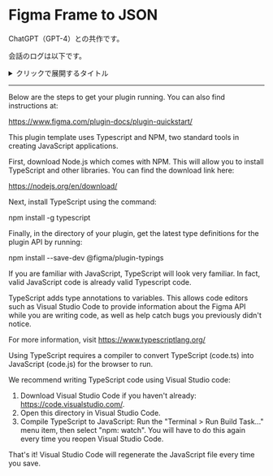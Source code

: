 # Figma Frame to JSON

ChatGPT（GPT-4）との共作です。

会話のログは以下です。

<details>
  <summary>クリックで展開するタイトル</summary>
  ## Figma JSON Exporter

Started on: 2023/3/16 10:11:18

## You

Figma の特定の Frame から Json を出力する node のスクリプトを作ってほしい。 node のプロジェクト作成のところからやり方を説明して。

## ChatGPT

Figma の特定の Frame から JSON を出力するために、Figma Plugin API を使用してカスタムプラグインを作成します。まず、Figma プラグインの開発環境をセットアップし、その後スクリプトを作成します。

1.  Figma のプラグイン開発環境のセットアップ

- Figma アカウントにログインして、右上のアバターアイコンをクリックし、"Plugins"を選択してプラグインページにアクセスします。
- "Create new plugin"をクリックし、"Link existing plugin"を選択します。
- プラグインの名前を入力し、"Choose a manifest.json file"をクリックして、後で作成する manifest.json ファイルを選択します。

2.  プロジェクトフォルダを作成

- ローカルコンピュータでプロジェクトフォルダを作成し、以下の 2 つのファイルを作成します。
  - manifest.json
  - code.ts (TypeScript を使用する場合) または code.js (JavaScript を使用する場合)

3.  manifest.json ファイルの設定

- manifest.json ファイルに以下の内容を記述します。

```json
{
  "api": "1.0.0",
  "name": "JSON Exporter",
  "id": "YOUR_PLUGIN_ID",
  "main": "code.ts",
  "ui": "html/ui.html"
}
```

- "YOUR_PLUGIN_ID"を Figma から取得したプラグイン ID に置き換えます。

4.  JSON 出力スクリプトの作成

- code.ts (または code.js) ファイルに以下の内容を記述します。

```typescript
figma.showUI(__html__, { width: 400, height: 300 });

figma.ui.onmessage = async (msg) => {
  if (msg.type === "export-json") {
    const frameName = msg.frameName;
    const frame = figma.currentPage.findOne(
      (node) => node.type === "FRAME" && node.name === frameName
    );

    if (frame) {
      const json = exportFrameToJson(frame);
      figma.ui.postMessage({ type: "json-exported", json });
    } else {
      figma.ui.postMessage({
        type: "error",
        message: `Frame "${frameName}" not found`,
      });
    }
  }
};

function exportFrameToJson(frame) {
  const result = {
    name: frame.name,
    type: frame.type,
    children: frame.children.map((child) => exportNodeToJson(child)),
  };
  return JSON.stringify(result, null, 2);
}

function exportNodeToJson(node) {
  const result = {
    id: node.id,
    name: node.name,
    type: node.type,
  };

  if ("children" in node) {
    result.children = node.children.map((child) => exportNodeToJson(child));
  }

  return result;
}
```

5.  UI ファイルの作成

- プロジェクトフォルダ内に "html" という名前のフォルダを作成し、その中に "ui.html" という名前のファ

## You

続けて

## ChatGPT

イルを作成します。このファイルでは、プラグインの UI を定義し、メッセージの送受信を処理します。

6.  ui.html ファイルの内容を記述

- ui.html ファイルに以下の内容を記述します。

```html
<!DOCTYPE html>
<html>
  <head>
    <style>
      body {
        font-family: -apple-system, BlinkMacSystemFont, "Segoe UI", Roboto,
          Helvetica, Arial, sans-serif, "Apple Color Emoji", "Segoe UI Emoji",
          "Segoe UI Symbol";
        display: flex;
        flex-direction: column;
        align-items: center;
        justify-content: center;
        gap: 10px;
        margin: 0;
        padding: 16px;
        background-color: rgba(0, 0, 0, 0.1);
      }
      input {
        width: 100%;
      }
      button {
        cursor: pointer;
      }
    </style>
  </head>
  <body>
    <label for="frameName">Frame Name:</label>
    <input type="text" id="frameName" />
    <button id="exportButton">Export JSON</button>
    <pre id="jsonOutput"></pre>
    <script>
      const exportButton = document.getElementById("exportButton");
      const frameNameInput = document.getElementById("frameName");
      const jsonOutput = document.getElementById("jsonOutput");

      exportButton.onclick = () => {
        parent.postMessage(
          {
            pluginMessage: {
              type: "export-json",
              frameName: frameNameInput.value,
            },
          },
          "*"
        );
      };

      window.onmessage = (event) => {
        const msg = event.data.pluginMessage;

        if (msg.type === "json-exported") {
          jsonOutput.textContent = msg.json;
        } else if (msg.type === "error") {
          jsonOutput.textContent = msg.message;
        }
      };
    </script>
  </body>
</html>
```

これで、Figma プラグインが完成しました。Figma のプラグインページで開発環境をセットアップした際に指定した manifest.json ファイルを選択し、プラグインをリンクしてください。

プラグインの使い方:

1.  Figma でプロジェクトを開きます。
2.  メニューバーの "Plugins" から作成した "JSON Exporter" プラグインを実行します。
3.  プラグイン UI にて、JSON を出力したい Frame の名前を入力し、"Export JSON" ボタンをクリックします。
4.  出力された JSON がプラグイン UI 下部に表示されます。

これで、Figma の特定の Frame から JSON を出力するプラグインが完成しました。必要に応じて、このプラグインをカスタマイズして、さらに詳細なデータを JSON に含めることができます。

## You

Figma の特定の Frame から Json を出力する node のスクリプトを作ってほしい。 node のプロジェクト作成のところからやり方を説明して。

## ChatGPT

Figma の特定の Frame から JSON を出力する Node.js のスクリプト

## You

Figma の特定の Frame から Json を出力するカスタムプラグインを作ってほしい

## ChatGPT

Figma の API を使用して、特定の Frame から JSON を出力するカスタムプラグインを作成する方法を説明します。以下のステップに従ってください。

1.  Figma のプラグインを作成する:

Figma アカウントで、メニューバーから「Plugins」>「Manage plugins」>「Create new plugin」を選択します。新しいプラグインに名前と説明を入力し、「Create Plugin」をクリックして作成します。

2.  プラグインコードを編集する:

プラグインが作成されたら、`code.ts`ファイルを開き、以下のコードを貼り付けます。

```typescript
// This plugin will export JSON data from a specific frame in Figma.

figma.showUI(__html__, { width: 400, height: 300 });

figma.ui.onmessage = async (msg) => {
  if (msg.type === "export-frame") {
    const frameName = msg.frameName;

    const frame = figma.currentPage.findOne(
      (node) => node.type === "FRAME" && node.name === frameName
    );

    if (!frame) {
      figma.ui.postMessage({
        type: "error",
        message: `Frame not found with name "${frameName}".`,
      });
      return;
    }

    const jsonData = JSON.stringify(frame, null, 2);

    await figma.clientStorage.setAsync(frameName, jsonData);

    figma.ui.postMessage({
      type: "success",
      message: `JSON data exported for frame "${frameName}".`,
    });
  }
};
```

3.  プラグインの UI を作成する:

プラグインの`ui.html`ファイルを開き、以下のコードを貼り付けます。

```html
<!DOCTYPE html>
<html lang="en">
  <head>
    <meta charset="UTF-8" />
    <meta name="viewport" content="width=device-width, initial-scale=1.0" />
    <title>Figma Frame to JSON Exporter</title>
    <style>
      /* Add your custom styles here */
    </style>
  </head>
  <body>
    <h1>Figma Frame to JSON Exporter</h1>
    <p>Enter the frame name you want to export as JSON:</p>
    <input type="text" id="frameName" />
    <button id="exportButton">Export JSON</button>
    <p id="message"></p>

    <script>
      document.getElementById("exportButton").onclick = () => {
        const frameName = document.getElementById("frameName").value;
        parent.postMessage(
          { pluginMessage: { type: "export-frame", frameName } },
          "*"
        );
      };

      window.onmessage = (event) => {
        const msg = event.data.pluginMessage;
        if (msg.type === "success" || msg.type === "error") {
          document.getElementById("message").innerText = msg.message;
        }
      };
    </script>
  </body>
</html>
```

4.  プラグインをテストする:

Figma でプラグインを実行して、特定の Frame から JSON データを出力する機能をテストできます。プラグインを実行するには、「Plugins」メニューからプラグイン名を選択します。UI が表示されたら、Frame の名前を入力し、「Export JSON」ボタン

## You

最新の UI を加味して Figma のプラグインの作り方の手順をもう一度教えてもらってもいい？

## ChatGPT

もちろんです！最新の Figma UI を考慮して、プラグインの作成手順を以下に示します。

1.  Figma のプラグインを作成する:

Figma アカウントで、右上の「Community」アイコンをクリックし、下部メニューで「Create new」>「Plugin」を選択します。新しいプラグインに名前と説明を入力し、「Create Plugin」をクリックして作成します。

2.  プラグインコードを編集する:

プラグインが作成されたら、`code.ts`ファイルを開き、以下のコードを貼り付けます。

```typescript
// This plugin will export JSON data from a specific frame in Figma.

figma.showUI(__html__, { width: 400, height: 300 });

figma.ui.onmessage = async (msg) => {
  if (msg.type === "export-frame") {
    const frameName = msg.frameName;

    const frame = figma.currentPage.findOne(
      (node) => node.type === "FRAME" && node.name === frameName
    );

    if (!frame) {
      figma.ui.postMessage({
        type: "error",
        message: `Frame not found with name "${frameName}".`,
      });
      return;
    }

    const jsonData = JSON.stringify(frame, null, 2);

    await figma.clientStorage.setAsync(frameName, jsonData);

    figma.ui.postMessage({
      type: "success",
      message: `JSON data exported for frame "${frameName}".`,
    });
  }
};
```

3.  プラグインの UI を作成する:

プラグインの`ui.html`ファイルを開き、以下のコードを貼り付けます。

```html
<!DOCTYPE html>
<html lang="en">
  <head>
    <meta charset="UTF-8" />
    <meta name="viewport" content="width=device-width, initial-scale=1.0" />
    <title>Figma Frame to JSON Exporter</title>
    <style>
      /* Add your custom styles here */
    </style>
  </head>
  <body>
    <h1>Figma Frame to JSON Exporter</h1>
    <p>Enter the frame name you want to export as JSON:</p>
    <input type="text" id="frameName" />
    <button id="exportButton">Export JSON</button>
    <p id="message"></p>

    <script>
      document.getElementById("exportButton").onclick = () => {
        const frameName = document.getElementById("frameName").value;
        parent.postMessage(
          { pluginMessage: { type: "export-frame", frameName } },
          "*"
        );
      };

      window.onmessage = (event) => {
        const msg = event.data.pluginMessage;
        if (msg.type === "success" || msg.type === "error") {
          document.getElementById("message").innerText = msg.message;
        }
      };
    </script>
  </body>
</html>
```

4.  プラグインをテストする:

Figma でプラグインを実行して、特定の Frame から JSON データを出力する機能をテストできます。プラグインを実行するには、「Plugins」メニューからプラグイン名を選択します。UI が表示されたら、Frame の名前を入力し、「Export JSON」ボタンをクリック

## You

json はどこに保存されるの？

## ChatGPT

上記のプラグインコードでは、JSON データは Figma のクライアントストレージに保存されています。`figma.clientStorage.setAsync`関数を使用して、指定したキー（この場合はフレーム名）に対して JSON データを保存しています。

ただし、この方法では、データは Figma のローカルストレージに保存され、ユーザーが直接アクセスできません。代わりに、JSON データをダウンロード可能なファイルとして保存する方法を紹介します。

1.  `code.ts`ファイルの変更:

以下のコードを`code.ts`ファイルに追加し、`figma.ui.postMessage`関数を使用して JSON データを UI に送信します。

```typescript
// Replace the following line:
// await figma.clientStorage.setAsync(frameName, jsonData);

// With these lines:
figma.ui.postMessage({ type: "json-data", jsonData: jsonData });
```

2.  `ui.html`ファイルの変更:

以下の関数を`ui.html`ファイルの`<script>`タグ内に追加して、受信した JSON データをダウンロード可能なファイルとして保存します。

```javascript
function downloadJson(jsonData, fileName) {
  const a = document.createElement("a");
  const file = new Blob([jsonData], { type: "application/json" });
  a.href = URL.createObjectURL(file);
  a.download = fileName;
  a.click();
}
```

次に、`window.onmessage`関数を以下のように変更して、新しい`downloadJson`関数を呼び出します。

```javascript
window.onmessage = (event) => {
  const msg = event.data.pluginMessage;
  if (msg.type === "success" || msg.type === "error") {
    document.getElementById("message").innerText = msg.message;
  } else if (msg.type === "json-data") {
    downloadJson(msg.jsonData, "frame-data.json");
  }
};
```

これで、プラグインを実行してフレームをエクスポートすると、JSON データが`frame-data.json`という名前のファイルとしてダウンロードされます。

## You

input に入力された frame 名をもとに該当 Frame を Figma の API を使って Json 形式に変換してダウンロードできるように script を書き直して

## ChatGPT

以下に、指定されたフレーム名を元に該当フレームを Figma の API を使って JSON 形式に変換し、ダウンロードできるようにスクリプトを書き直します。

1.  `code.ts` ファイルを更新:

```typescript
// This plugin will export JSON data from a specific frame in Figma.

figma.showUI(__html__, { width: 400, height: 300 });

figma.ui.onmessage = async (msg) => {
  if (msg.type === "export-frame") {
    const frameName = msg.frameName;

    const frame = figma.currentPage.findOne(
      (node) => node.type === "FRAME" && node.name === frameName
    );

    if (!frame) {
      figma.ui.postMessage({
        type: "error",
        message: `Frame not found with name "${frameName}".`,
      });
      return;
    }

    const jsonData = JSON.stringify(frame, null, 2);
    figma.ui.postMessage({ type: "json-data", jsonData: jsonData });
  }
};
```

2.  `ui.html` ファイルを更新:

```html
<!DOCTYPE html>
<html lang="en">
  <head>
    <meta charset="UTF-8" />
    <meta name="viewport" content="width=device-width, initial-scale=1.0" />
    <title>Figma Frame to JSON Exporter</title>
    <style>
      /* Add your custom styles here */
    </style>
  </head>
  <body>
    <h1>Figma Frame to JSON Exporter</h1>
    <p>Enter the frame name you want to export as JSON:</p>
    <input type="text" id="frameName" />
    <button id="exportButton">Export JSON</button>
    <p id="message"></p>

    <script>
      document.getElementById("exportButton").onclick = () => {
        const frameName = document.getElementById("frameName").value;
        parent.postMessage(
          { pluginMessage: { type: "export-frame", frameName } },
          "*"
        );
      };

      function downloadJson(jsonData, fileName) {
        const a = document.createElement("a");
        const file = new Blob([jsonData], { type: "application/json" });
        a.href = URL.createObjectURL(file);
        a.download = fileName;
        a.click();
      }

      window.onmessage = (event) => {
        const msg = event.data.pluginMessage;
        if (msg.type === "error") {
          document.getElementById("message").innerText = msg.message;
        } else if (msg.type === "json-data") {
          downloadJson(msg.jsonData, "frame-data.json");
        }
      };
    </script>
  </body>
</html>
```

これで、入力されたフレーム名を元に該当フレームを JSON 形式に変換し、ダウンロードできるようになりました。プラグインを実行して、フレーム名を入力し、「Export JSON」ボタンをクリックすると、JSON データが `frame-data.json` という名前のファイルとしてダウンロードされます。

## You

Frame の中身の構造まで取得して Json 化したい

## ChatGPT

Figma API を使って、フレームの内部構造を含む JSON データを作成するには、以下の手順でコードを更新します。

1.  `code.ts`ファイルの更新:

フレームの内部構造を含む JSON データを作成するために、新しい関数`processNode`を追加します。この関数は、ノードとその子孫を再帰的に処理して、フレームの内部構造を保持するオブジェクトを作成します。

```typescript
function processNode(node) {
  const processedNode = {
    id: node.id,
    name: node.name,
    type: node.type,
    visible: node.visible,
    locked: node.locked,
    children: [],
  };

  if ("children" in node) {
    processedNode.children = node.children.map((child) => processNode(child));
  }

  return processedNode;
}

// This plugin will export JSON data from a specific frame in Figma, including its structure.

figma.showUI(__html__, { width: 400, height: 300 });

figma.ui.onmessage = async (msg) => {
  if (msg.type === "export-frame") {
    const frameName = msg.frameName;

    const frame = figma.currentPage.findOne(
      (node) => node.type === "FRAME" && node.name === frameName
    );

    if (!frame) {
      figma.ui.postMessage({
        type: "error",
        message: `Frame not found with name "${frameName}".`,
      });
      return;
    }

    const processedFrame = processNode(frame);
    const jsonData = JSON.stringify(processedFrame, null, 2);
    figma.ui.postMessage({ type: "json-data", jsonData: jsonData });
  }
};
```

2.  `ui.html`ファイルをそのまま使用します。これは以前の回答で提供したものと同じです。

これで、指定されたフレーム名を元に、フレームの内部構造を含む JSON データが作成され、ダウンロードできるようになります。プラグインを実行し、「Export JSON」ボタンをクリックすると、フレームの内部構造を含む JSON データが`frame-data.json`という名前のファイルとしてダウンロードされます。

## You

processNode の引数の node の型がなくて怒られます

## ChatGPT

すみません。型を指定していないことによるエラーが発生していました。`processNode`関数の引数`node`に型を追加しましょう。`SceneNode`型を使用して、以下のように修正します。

1.  `code.ts`ファイルの更新:

```typescript
import { SceneNode } from "@figma/plugin-typings";

function processNode(node: SceneNode) {
  const processedNode = {
    id: node.id,
    name: node.name,
    type: node.type,
    visible: node.visible,
    locked: node.locked,
    children: [],
  };

  if ("children" in node) {
    processedNode.children = (node as any).children.map((child: SceneNode) =>
      processNode(child)
    );
  }

  return processedNode;
}

// This plugin will export JSON data from a specific frame in Figma, including its structure.

figma.showUI(__html__, { width: 400, height: 300 });

figma.ui.onmessage = async (msg) => {
  if (msg.type === "export-frame") {
    const frameName = msg.frameName;

    const frame = figma.currentPage.findOne(
      (node) => node.type === "FRAME" && node.name === frameName
    );

    if (!frame) {
      figma.ui.postMessage({
        type: "error",
        message: `Frame not found with name "${frameName}".`,
      });
      return;
    }

    const processedFrame = processNode(frame);
    const jsonData = JSON.stringify(processedFrame, null, 2);
    figma.ui.postMessage({ type: "json-data", jsonData: jsonData });
  }
};
```

`SceneNode`型をインポートして、`processNode`関数の引数`node`に型`SceneNode`を追加しました。また、`node`が`children`プロパティを持つ場合、`node`を`any`型にキャストして子要素を処理します。

これで、型エラーが解消されるはずです。再度プラグインを実行して、フレームの内部構造を含む JSON データをエクスポートできることを確認してください。

## You

@figma/plugin-typings は yarn でインストールすれば良い？

## ChatGPT

いいえ、`@figma/plugin-typings`は`figma/plugin-typings`として提供されており、インストールする必要はありません。Figma プラグインを開発する際、型定義ファイルは既にプロジェクトに含まれています。

通常、プロジェクトの`tsconfig.json`ファイルに`"types": ["figma/plugin-typings"]`が追加されており、Figma プラグインの型定義が提供されています。そのため、`import { SceneNode } from "@figma/plugin-typings";`のようなインポート文を使用する必要はありません。

代わりに、次のように修正して`SceneNode`型を使用できます。

1.  `code.ts`ファイルの更新:

```typescript
function processNode(node: SceneNode) {
  const processedNode = {
    id: node.id,
    name: node.name,
    type: node.type,
    visible: node.visible,
    locked: node.locked,
    children: [],
  };

  if ("children" in node) {
    processedNode.children = (node as any).children.map((child: SceneNode) =>
      processNode(child)
    );
  }

  return processedNode;
}

// This plugin will export JSON data from a specific frame in Figma, including its structure.

figma.showUI(__html__, { width: 400, height: 300 });

figma.ui.onmessage = async (msg) => {
  if (msg.type === "export-frame") {
    const frameName = msg.frameName;

    const frame = figma.currentPage.findOne(
      (node) => node.type === "FRAME" && node.name === frameName
    );

    if (!frame) {
      figma.ui.postMessage({
        type: "error",
        message: `Frame not found with name "${frameName}".`,
      });
      return;
    }

    const processedFrame = processNode(frame);
    const jsonData = JSON.stringify(processedFrame, null, 2);
    figma.ui.postMessage({ type: "json-data", jsonData: jsonData });
  }
};
```

`import { SceneNode } from "@figma/plugin-typings";`のインポート文を削除しました。それ以外のコードは前回の回答と同じです。

これで、型エラーが解消され、フレームの内部構造を含む JSON データをエクスポートできるはずです。プラグインを実行して確認してください。

## You

https://github.dev/kazuyaseki/figma-to-react/blob/c4c0e6986bc81806dd98ddfd3253bea67819edc8/src/buildTagTree.ts このコードを参考にリファクタできる？

## ChatGPT

このコードを参考にして、`processNode`関数をリファクタリングして、より構造化された方法でフレームの内部構造を含む JSON データを生成できます。以下に、リファクタリングされた`processNode`関数を示します。

1.  `code.ts`ファイルの更新:

```typescript
interface ProcessedNode {
  id: string;
  name: string;
  type: string;
  visible: boolean;
  locked: boolean;
  children?: ProcessedNode[];
}

function processNode(node: SceneNode): ProcessedNode {
  const baseNode: ProcessedNode = {
    id: node.id,
    name: node.name,
    type: node.type,
    visible: node.visible,
    locked: node.locked,
  };

  if ("children" in node) {
    baseNode.children = (node as any).children.map((child: SceneNode) =>
      processNode(child)
    );
  }

  return baseNode;
}

// This plugin will export JSON data from a specific frame in Figma, including its structure.

figma.showUI(__html__, { width: 400, height: 300 });

figma.ui.onmessage = async (msg) => {
  if (msg.type === "export-frame") {
    const frameName = msg.frameName;

    const frame = figma.currentPage.findOne(
      (node) => node.type === "FRAME" && node.name === frameName
    );

    if (!frame) {
      figma.ui.postMessage({
        type: "error",
        message: `Frame not found with name "${frameName}".`,
      });
      return;
    }

    const processedFrame = processNode(frame);
    const jsonData = JSON.stringify(processedFrame, null, 2);
    figma.ui.postMessage({ type: "json-data", jsonData: jsonData });
  }
};
```

リファクタリングでは、`ProcessedNode`インターフェイスを作成し、`processNode`関数が返すオブジェクトの型を明示的に指定しました。これにより、関数の入出力がより明確になり、コードの可読性が向上します。

また、`processNode`関数内でベースノードを作成し、子ノードが存在する場合に`children`プロパティを追加しています。

このリファクタリングにより、コードがより構造化され、可読性が向上します。プラグインを実行し、フレームの内部構造を含む JSON データをエクスポートできることを確認してください。

## You

スタイルの情報って加味できない？

## ChatGPT

もちろん、スタイル情報を加味して JSON データを生成することができます。以下に、スタイル情報を含めたリファクタリングされた`processNode`関数を示します。

1.  `code.ts`ファイルの更新:

```typescript
interface ProcessedNode {
  id: string;
  name: string;
  type: string;
  visible: boolean;
  locked: boolean;
  children?: ProcessedNode[];
  style?: object;
}

function processNode(node: SceneNode): ProcessedNode {
  const baseNode: ProcessedNode = {
    id: node.id,
    name: node.name,
    type: node.type,
    visible: node.visible,
    locked: node.locked,
  };

  if (
    node.type === "RECTANGLE" ||
    node.type === "TEXT" ||
    node.type === "VECTOR" ||
    node.type === "ELLIPSE" ||
    node.type === "POLYGON" ||
    node.type === "STAR" ||
    node.type === "LINE"
  ) {
    baseNode.style = {
      fills: (node as GeometryMixin).fills,
      strokes: (node as GeometryMixin).strokes,
      strokeWeight: (node as GeometryMixin).strokeWeight,
      cornerRadius: (node as CornerMixin).cornerRadius,
      blendMode: (node as BlendMixin).blendMode,
      opacity: (node as BlendMixin).opacity,
    };
  }

  if ("children" in node) {
    baseNode.children = (node as any).children.map((child: SceneNode) =>
      processNode(child)
    );
  }

  return baseNode;
}

// This plugin will export JSON data from a specific frame in Figma, including its structure and styles.

figma.showUI(__html__, { width: 400, height: 300 });

figma.ui.onmessage = async (msg) => {
  if (msg.type === "export-frame") {
    const frameName = msg.frameName;

    const frame = figma.currentPage.findOne(
      (node) => node.type === "FRAME" && node.name === frameName
    );

    if (!frame) {
      figma.ui.postMessage({
        type: "error",
        message: `Frame not found with name "${frameName}".`,
      });
      return;
    }

    const processedFrame = processNode(frame);
    const jsonData = JSON.stringify(processedFrame, null, 2);
    figma.ui.postMessage({ type: "json-data", jsonData: jsonData });
  }
};
```

`ProcessedNode`インターフェイスに`style`プロパティを追加しました。`processNode`関数内で、対象のノードタイプがスタイル情報を持っている場合（例: RECTANGLE、TEXT、VECTOR、ELLIPSE、POLYGON、STAR、LINE など）、そのスタイル情報を取得し、`style`プロパティに割り当てます。

このリファクタリングにより、各ノードのスタイル情報も JSON データに含まれるようになります。プラグインを実行し、フレームの内部構造とスタイル情報を含む JSON データをエクスポートできることを確認してください。

## You

fontsize とかも考慮できる？

## ChatGPT

もちろん、フォントサイズやその他のテキスト関連のスタイル情報も考慮できます。以下に、`processNode`関数を更新して、テキストノードの場合にフォントサイズやその他のテキストスタイル情報を含める方法を示します。

1.  `code.ts`ファイルの更新:

```typescript
interface ProcessedNode {
  id: string;
  name: string;
  type: string;
  visible: boolean;
  locked: boolean;
  children?: ProcessedNode[];
  style?: object;
  textStyle?: object;
}

function processNode(node: SceneNode): ProcessedNode {
  const baseNode: ProcessedNode = {
    id: node.id,
    name: node.name,
    type: node.type,
    visible: node.visible,
    locked: node.locked,
  };

  if (
    node.type === "RECTANGLE" ||
    node.type === "TEXT" ||
    node.type === "VECTOR" ||
    node.type === "ELLIPSE" ||
    node.type === "POLYGON" ||
    node.type === "STAR" ||
    node.type === "LINE"
  ) {
    baseNode.style = {
      fills: (node as GeometryMixin).fills,
      strokes: (node as GeometryMixin).strokes,
      strokeWeight: (node as GeometryMixin).strokeWeight,
      cornerRadius: (node as CornerMixin).cornerRadius,
      blendMode: (node as BlendMixin).blendMode,
      opacity: (node as BlendMixin).opacity,
    };
  }

  if (node.type === "TEXT") {
    baseNode.textStyle = {
      fontSize: (node as TextNode).fontSize,
      fontFamily: (node as TextNode).fontName,
      fontWeight: (node as TextNode).fontWeight,
      textAlignHorizontal: (node as TextNode).textAlignHorizontal,
      textAlignVertical: (node as TextNode).textAlignVertical,
      letterSpacing: (node as TextNode).letterSpacing,
      lineHeight: (node as TextNode).lineHeight,
    };
  }

  if ("children" in node) {
    baseNode.children = (node as any).children.map((child: SceneNode) =>
      processNode(child)
    );
  }

  return baseNode;
}

// This plugin will export JSON data from a specific frame in Figma, including its structure and styles.

figma.showUI(__html__, { width: 400, height: 300 });

figma.ui.onmessage = async (msg) => {
  if (msg.type === "export-frame") {
    const frameName = msg.frameName;

    const frame = figma.currentPage.findOne(
      (node) => node.type === "FRAME" && node.name === frameName
    );

    if (!frame) {
      figma.ui.postMessage({
        type: "error",
        message: `Frame not found with name "${frameName}".`,
      });
      return;
    }

    const processedFrame = processNode(frame);
    const jsonData = JSON.stringify(processedFrame, null, 2);
    figma.ui.postMessage({ type: "json-data", jsonData: jsonData });
  }
};
```

`ProcessedNode`インターフェイスに`textStyle`プロパティを追加しました。`processNode`関数内で、対象のノードタイプが`TEXT`の場合、フォントサイズやその他のテキストスタイル情報を取得し、`textStyle`プロパティに割り当てます。

このリファク

## You

続けて

## ChatGPT

タリングにより、テキストノードのフォントサイズやその他のテキストスタイル情報も JSON データに含まれるようになります。プラグインを実行し、フレームの内部構造、スタイル情報、およびテキストスタイル情報を含む JSON データをエクスポートできることを確認してください。

## You

同じように node.type のそれぞれについて詳細にスタイルを出力してほしい

## ChatGPT

了解しました。それぞれのノードタイプに応じて、詳細なスタイル情報を含むように`processNode`関数を更新します。

1.  `code.ts`ファイルの更新:

```typescript
interface ProcessedNode {
  id: string;
  name: string;
  type: string;
  visible: boolean;
  locked: boolean;
  children?: ProcessedNode[];
  style?: object;
}

function processNode(node: SceneNode): ProcessedNode {
  const baseNode: ProcessedNode = {
    id: node.id,
    name: node.name,
    type: node.type,
    visible: node.visible,
    locked: node.locked,
  };

  if ("fills" in node) {
    baseNode.style = {
      fills: node.fills,
    };
  }

  if ("strokes" in node) {
    if (!baseNode.style) baseNode.style = {};
    baseNode.style = {
      ...baseNode.style,
      strokes: node.strokes,
      strokeWeight: node.strokeWeight,
      strokeMiterLimit: node.strokeMiterLimit,
      strokeCap: node.strokeCap,
      strokeJoin: node.strokeJoin,
    };
  }

  if ("cornerRadius" in node) {
    if (!baseNode.style) baseNode.style = {};
    baseNode.style = {
      ...baseNode.style,
      cornerRadius: node.cornerRadius,
    };
  }

  if ("blendMode" in node) {
    if (!baseNode.style) baseNode.style = {};
    baseNode.style = {
      ...baseNode.style,
      blendMode: node.blendMode,
      opacity: node.opacity,
    };
  }

  if (node.type === "TEXT") {
    if (!baseNode.style) baseNode.style = {};
    baseNode.style = {
      ...baseNode.style,
      fontSize: node.fontSize,
      fontFamily: node.fontName,
      fontWeight: node.fontWeight,
      textAlignHorizontal: node.textAlignHorizontal,
      textAlignVertical: node.textAlignVertical,
      letterSpacing: node.letterSpacing,
      lineHeight: node.lineHeight,
      textDecoration: node.textDecoration,
      textCase: node.textCase,
      textAutoResize: node.textAutoResize,
      paragraphIndent: node.paragraphIndent,
      paragraphSpacing: node.paragraphSpacing,
      autoRename: node.autoRename,
    };
  }

  if ("children" in node) {
    baseNode.children = (node as any).children.map((child: SceneNode) =>
      processNode(child)
    );
  }

  return baseNode;
}

// This plugin will export JSON data from a specific frame in Figma, including its structure and styles.

figma.showUI(__html__, { width: 400, height: 300 });

figma.ui.onmessage = async (msg) => {
  if (msg.type === "export-frame") {
    const frameName = msg.frameName;

    const frame = figma.currentPage.findOne(
      (node) => node.type === "FRAME" && node.name === frameName
    );

    if (!frame) {
      figma.ui.postMessage({
        type: "error",
        message: `Frame not found with name "${frameName}".`,
      });
      return;
    }

    const processedFrame = processNode(frame);
    const jsonData = JSON.stringify(processedFrame, null, 2);
    figma.ui.postMessage({ type: "json-data", jsonData: jsonData });
  }
};
```

`processNode`関数では、各ノードタイプごとに詳細なスタイル情報を持つ`style`プロパ

## You

続けて

## ChatGPT

パティを割り当てます。例えば、テキストノードにはフォントサイズ、フォントファミリー、フォントウェイト、テキストアラインメント、行間、段落のインデント、段落のスペーシングなどの情報が含まれます。それぞれのノードタイプに対して、適切なスタイル情報が含まれるようになりました。

これで、プラグインはフレームの内部構造、各ノードの詳細なスタイル情報を含む JSON データをエクスポートできるようになります。プラグインを実行し、期待される JSON データが正しくエクスポートされることを確認してください。

## You

node.strokeMiterLimit と node.strokeCap で型エラーが出ます

## ChatGPT

失礼しました。それらのプロパティはすべてのノードには存在しないため、`GeometryMixin`インターフェイスを持つノードでのみアクセスできます。これを修正するには、`processNode`関数で`strokes`プロパティを持つノードをチェックし、それらのプロパティにアクセスする前に型アサーションを使用します。

以下が修正された`processNode`関数の一部です。

```typescript
if ("strokes" in node) {
  if (!baseNode.style) baseNode.style = {};
  const geometryNode = node as GeometryMixin;
  baseNode.style = {
    ...baseNode.style,
    strokes: geometryNode.strokes,
    strokeWeight: geometryNode.strokeWeight,
    strokeMiterLimit: geometryNode.strokeMiterLimit,
    strokeCap: geometryNode.strokeCap,
    strokeJoin: geometryNode.strokeJoin,
  };
}
```

この修正により、`node.strokeMiterLimit`と`node.strokeCap`に関する型エラーが解決されるはずです。プラグインを再度実行し、期待される JSON データが正しくエクスポートされることを確認してください。

## You

ありがとう。 それと、入力された frame 名でファイル保存できるようにしたい。

## ChatGPT

了解しました。入力されたフレーム名を使ってファイルを保存するようにプラグインを更新します。まず、`ui.html`ファイルを更新して、保存ボタンを追加し、フレーム名をメッセージとして送信できるようにします。

1.  `ui.html`ファイルの更新:

```html
<!DOCTYPE html>
<html>
  <head>
    <style>
      /* Add your styles here */
    </style>
  </head>
  <body>
    <label for="frame-name">Frame name:</label>
    <input type="text" id="frame-name" />
    <button id="export-button">Export Frame as JSON</button>
    <script>
      document.getElementById("export-button").onclick = () => {
        const frameName = document.getElementById("frame-name").value;
        parent.postMessage(
          { pluginMessage: { type: "export-frame", frameName: frameName } },
          "*"
        );
      };

      onmessage = (event) => {
        const message = event.data.pluginMessage;
        if (message.type === "json-data") {
          const jsonData = message.jsonData;
          const blob = new Blob([jsonData], { type: "application/json" });
          const url = URL.createObjectURL(blob);

          const link = document.createElement("a");
          link.href = url;
          link.download = `${frameName}.json`; // Use the frameName as the file name
          document.body.appendChild(link);
          link.click();
          document.body.removeChild(link);
        }
      };
    </script>
  </body>
</html>
```

次に、`code.ts`ファイルのメッセージハンドラを更新して、フレーム名を含む JSON データを`ui.html`に送信します。

2.  `code.ts`ファイルの更新:

```typescript
figma.ui.onmessage = async (msg) => {
  if (msg.type === "export-frame") {
    const frameName = msg.frameName;

    const frame = figma.currentPage.findOne(
      (node) => node.type === "FRAME" && node.name === frameName
    );

    if (!frame) {
      figma.ui.postMessage({
        type: "error",
        message: `Frame not found with name "${frameName}".`,
      });
      return;
    }

    const processedFrame = processNode(frame);
    const jsonData = JSON.stringify(processedFrame, null, 2);
    figma.ui.postMessage({
      type: "json-data",
      jsonData: jsonData,
      frameName: frameName,
    }); // Send the frameName along with jsonData
  }
};
```

これで、プラグインはフレーム名を使って JSON ファイルを保存できるようになります。プラグインを実行し、期待される JSON データがフレーム名を持つファイルとして正しく保存されることを確認してください。

## You

ui.html

> この時点でのコード

code.ts

> この時点でのコード

この二つのファイルが現在のコードなんだけど、これを加味してもう一度作ってもらってもいい？

## ChatGPT

もちろんです！`ui.html`と`code.ts`の両方のファイルを加味して、フレーム名を使用してファイルを保存するようにプラグインを修正します。

1.  `ui.html`ファイルの更新:

```html
<!DOCTYPE html>
<html lang="en">
  <!-- head の中身は省略 -->
  <body>
    <!-- 省略... -->
    <script>
      document.getElementById("export-button").onclick = () => {
        const frameName = document.getElementById("frame-name").value;
        parent.postMessage(
          { pluginMessage: { type: "export-frame", frameName: frameName } },
          "*"
        );
      };

      onmessage = (event) => {
        const message = event.data.pluginMessage;
        if (message.type === "json-data") {
          const jsonData = message.jsonData;
          const frameName = message.frameName;
          const blob = new Blob([jsonData], { type: "application/json" });
          const url = URL.createObjectURL(blob);

          const link = document.createElement("a");
          link.href = url;
          link.download = `${frameName}.json`; // Use the frameName as the file name
          document.body.appendChild(link);
          link.click();
          document.body.removeChild(link);
        }
      };
    </script>
  </body>
</html>
```

2.  `code.ts`ファイルの更新:

```typescript
// 既存のインターフェースと関数は省略

// This plugin will export JSON data from a specific frame in Figma, including its structure and styles.

figma.showUI(__html__, { width: 400, height: 300 });

figma.ui.onmessage = async (msg) => {
  if (msg.type === "export-frame") {
    const frameName = msg.frameName;

    const frame = figma.currentPage.findOne(
      (node) => node.type === "FRAME" && node.name === frameName
    );

    if (!frame) {
      figma.ui.postMessage({
        type: "error",
        message: `Frame not found with name "${frameName}".`,
      });
      return;
    }

    const processedFrame = processNode(frame);
    const jsonData = JSON.stringify(processedFrame, null, 2);
    figma.ui.postMessage({
      type: "json-data",
      jsonData: jsonData,
      frameName: frameName,
    }); // Send the frameName along with jsonData
  }
};
```

これで、プラグインはフレーム名を使って JSON ファイルを保存できるようになります。プラグインを実行し、期待される JSON データがフレーム名を持つファイルとして正しく保存されることを確認してください。

## You

message が出なくなっちゃったんだけどどうしたらいい？

## ChatGPT

失礼しました。`ui.html` の `onmessage` イベントハンドラでエラーメッセージを処理する部分を追加し忘れていました。次のように `ui.html` の `<script>` タグ内にエラーメッセージを処理するコードを追加してください。

```html
<!-- 他の部分は省略 -->
<script>
  // 既存のコードは省略

  onmessage = (event) => {
    const message = event.data.pluginMessage;
    if (message.type === "json-data") {
      // 既存のコードは省略
    } else if (message.type === "error") {
      const logElement = document.getElementById("message");
      logElement.textContent = message.message;
    }
  };
</script>
<!-- 他の部分は省略 -->
```

これで、エラーメッセージが正しく表示されるはずです。プラグインを再度実行して、エラーメッセージが表示されることを確認してください。

## You

治った！ありがとう！ ボタンにもアニメーションつけたい

## ChatGPT

ボタンにアニメーションを追加するには、`ui.html` の `<style>` タグ内に CSS アニメーションを定義しましょう。ここでは、ボタンにホバー（マウスオーバー）したときに背景色が変わるアニメーションを追加してみます。

```html
<!DOCTYPE html>
<html lang="en">
  <head>
    <!-- 省略... -->
    <style>
      /* 既存のスタイルは省略 */

      .button {
        /* 既存のスタイルは省略 */
        transition: background-color 0.3s ease; /* アニメーションを追加 */
      }

      .button:hover {
        background-color: #61c0c3; /* ホバー時の背景色を変更 */
      }
    </style>
  </head>
  <body>
    <!-- 省略... -->
  </body>
</html>
```

このコードは、ボタンにマウスオーバーしたときに背景色が徐々に変わるアニメーションを追加します。`transition` プロパティで、アニメーションするプロパティ（ここでは `background-color`）、アニメーションの持続時間（`0.3s`）、およびアニメーションのタイミング関数（`ease`）を指定しています。

さらに別のアニメーション効果を追加したい場合は、同様に CSS を編集してください。たとえば、ボタンの境界線の色も変更するには、次のようにコードを追加します。

```html
<style>
  /* 既存のスタイルは省略 */

  .button {
    /* 既存のスタイルは省略 */
    transition: background-color 0.3s ease, border-color 0.3s ease; /* 境界線の色もアニメーションするように変更 */
  }

  .button:hover {
    background-color: #61c0c3; /* ホバー時の背景色を変更 */
    border-color: #61c0c3; /* ホバー時の境界線の色を変更 */
  }
</style>
```

プラグインを再度実行して、ボタンのアニメーションが期待通りに動作することを確認してください。

## You

押下中もいい感じにスタイリングできない？

## ChatGPT

もちろんできます！ボタンが押下中（クリック中）のスタイリングを追加するには、`:active` 疑似クラスを使用します。ここでは、ボタンが押下中のときに背景色と境界線の色をさらに暗くします。

```html
<!DOCTYPE html>
<html lang="en">
  <head>
    <!-- 省略... -->
    <style>
      /* 既存のスタイルは省略 */

      .button {
        /* 既存のスタイルは省略 */
        transition: background-color 0.3s ease, border-color 0.3s ease;
      }

      .button:hover {
        background-color: #61c0c3; /* ホバー時の背景色を変更 */
        border-color: #61c0c3; /* ホバー時の境界線の色を変更 */
      }

      .button:active {
        background-color: #4a999a; /* 押下中の背景色を変更 */
        border-color: #4a999a; /* 押下中の境界線の色を変更 */
      }
    </style>
  </head>
  <body>
    <!-- 省略... -->
  </body>
</html>
```

これで、ボタンが押下されている間、背景色と境界線の色が暗くなります。プラグインを再度実行して、ボタンのスタイリングが期待通りに動作することを確認してください。

## You

綺麗な感じになったありがと！

## ChatGPT

どういたしまして！お手伝いできてうれしいです。

これからも Figma プラグインや他の開発に関する質問があれば、どんどんお聞きください。お手伝いできることがあれば喜んで対応します。プロジェクトがうまく進むことを願っています！

</details>

---

Below are the steps to get your plugin running. You can also find instructions at:

https://www.figma.com/plugin-docs/plugin-quickstart/

This plugin template uses Typescript and NPM, two standard tools in creating JavaScript applications.

First, download Node.js which comes with NPM. This will allow you to install TypeScript and other
libraries. You can find the download link here:

https://nodejs.org/en/download/

Next, install TypeScript using the command:

npm install -g typescript

Finally, in the directory of your plugin, get the latest type definitions for the plugin API by running:

npm install --save-dev @figma/plugin-typings

If you are familiar with JavaScript, TypeScript will look very familiar. In fact, valid JavaScript code
is already valid Typescript code.

TypeScript adds type annotations to variables. This allows code editors such as Visual Studio Code
to provide information about the Figma API while you are writing code, as well as help catch bugs
you previously didn't notice.

For more information, visit https://www.typescriptlang.org/

Using TypeScript requires a compiler to convert TypeScript (code.ts) into JavaScript (code.js)
for the browser to run.

We recommend writing TypeScript code using Visual Studio code:

1. Download Visual Studio Code if you haven't already: https://code.visualstudio.com/.
2. Open this directory in Visual Studio Code.
3. Compile TypeScript to JavaScript: Run the "Terminal > Run Build Task..." menu item,
   then select "npm: watch". You will have to do this again every time
   you reopen Visual Studio Code.

That's it! Visual Studio Code will regenerate the JavaScript file every time you save.
